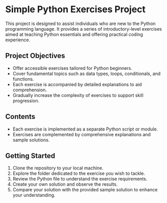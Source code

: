 # Simple Python Exercises Project

This project is designed to assist individuals who are new to the Python programming language. It provides a series of introductory-level exercises aimed at teaching Python essentials and offering practical coding experience.

## Project Objectives

- Offer accessible exercises tailored for Python beginners.
- Cover fundamental topics such as data types, loops, conditionals, and functions.
- Each exercise is accompanied by detailed explanations to aid comprehension.
- Gradually increase the complexity of exercises to support skill progression.

## Contents

- Each exercise is implemented as a separate Python script or module.
- Exercises are complemented by comprehensive explanations and sample solutions.

## Getting Started

1. Clone the repository to your local machine.
2. Explore the folder dedicated to the exercise you wish to tackle.
3. Review the Python file to understand the exercise requirements.
4. Create your own solution and observe the results.
5. Compare your solution with the provided sample solution to enhance your understanding.
